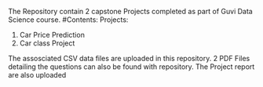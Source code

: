 The Repository contain 2 capstone Projects completed as part of Guvi Data Science course.
#Contents:
Projects:
1. Car Price Prediction
2. Car class Project

The assosciated CSV data files are uploaded in this repository. 
2 PDF Files detailing the questions can also be found with repository. 
The Project report are also uploaded
